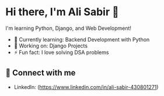 # Hi there, I'm Ali Sabir 👋

I'm learning Python, Django, and Web Development!

- 🌱 Currently learning: Backend Development with Python
- 💼 Working on: Django Projects
- ⚡ Fun fact: I love solving DSA problems

## 🔗 Connect with me
- LinkedIn: (https://www.linkedin.com/in/ali-sabir-430801271)

